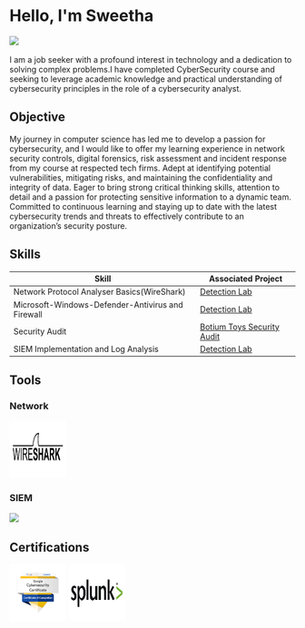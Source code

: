 # Hello, I'm Sweetha
<a href="www.linkedin.com/in/swetha-dasarathan-b9966a40"><img src="https://img.shields.io/badge/-LinkedIn-0072b1?&style=for-the-badge&logo=linkedin&logoColor=white" /></a>



I am a job seeker with a profound interest in technology and a dedication to solving complex problems.I have completed CyberSecurity course and seeking to leverage academic knowledge and practical understanding of cybersecurity principles in the role of a cybersecurity analyst.

## Objective


My journey in computer science has led me to develop a passion for cybersecurity, and I would like to offer my learning experience in network security controls, digital forensics, risk assessment and incident response from my course at respected tech firms. Adept at identifying potential vulnerabilities, mitigating risks, and maintaining the confidentiality and integrity of data. Eager to bring strong critical thinking skills, attention to detail and a passion for protecting sensitive information to a dynamic team. Committed to continuous learning and staying up to date with the latest cybersecurity trends and threats to effectively contribute to an organization’s security posture.

## Skills


| Skill                                                     | Associated Project         |
|-----------------------------------------------            |----------------------------|
| Network Protocol Analyser Basics(WireShark)               | <a href="https://github.com/SalaiSwetha/WireShark-Project.git">Detection Lab</a>|
| Microsoft-Windows-Defender-Antivirus and Firewall         | <a href="https://github.com/SalaiSwetha/Microsoft-Windows-Defender-and-Firewall-.git">Detection Lab</a>
| Security Audit                                            | <a href="https://github.com/SalaiSwetha/SecurityAudit">Botium Toys Security Audit</a> |
|SIEM Implementation and Log Analysis                       | <a href="https://github.com/SalaiSwetha/Splunk.git">Detection Lab</a>|
 
## Tools


### Network
<div>
   <img src="Wireshark.png" alt="WireShark" width="100" height="100" />
   
   
</div>



### SIEM
<div>
   <a href ="https://github.com/SalaiSwetha/Splunk.git">
    <img src="https://img.shields.io/badge/-Splunk-000000?&style=for-the-badge&logo=Splunk&logoColor=white"></a>   
</div>

## Certifications

<div>
<img src="Google Cybersecurity.png" alt="Google Cybersecurity" width="100" height="100" />
<img src="Splunk-Logo.jpg" alt="Splunk" width="100" height="100" />


</div>

